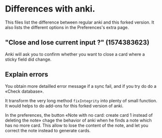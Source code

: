 # Differences with anki.
This files list the difference between regular anki and this forked
version. It also lists the different options in the Preferences's extra page.

## "Close and lose current input ?" (1574383623)
Anki will ask you to confirm whether you want to close a card where
a sticky field did change.

## Explain errors
You obtain more detailled error message if a sync fail, and if you try
do do a «Check database».

It transform the very long method `fixIntegrity` into plenty of small
function. It would helps to do add-ons for this forked version of anki.

In the preferences, the button «Note with no card: create card 1
instead of deleting the note» chage the behavior of anki when he finds
a note which has no more card. This allow to lose the content of the
note, and let you correct the note instead to generate cards.

